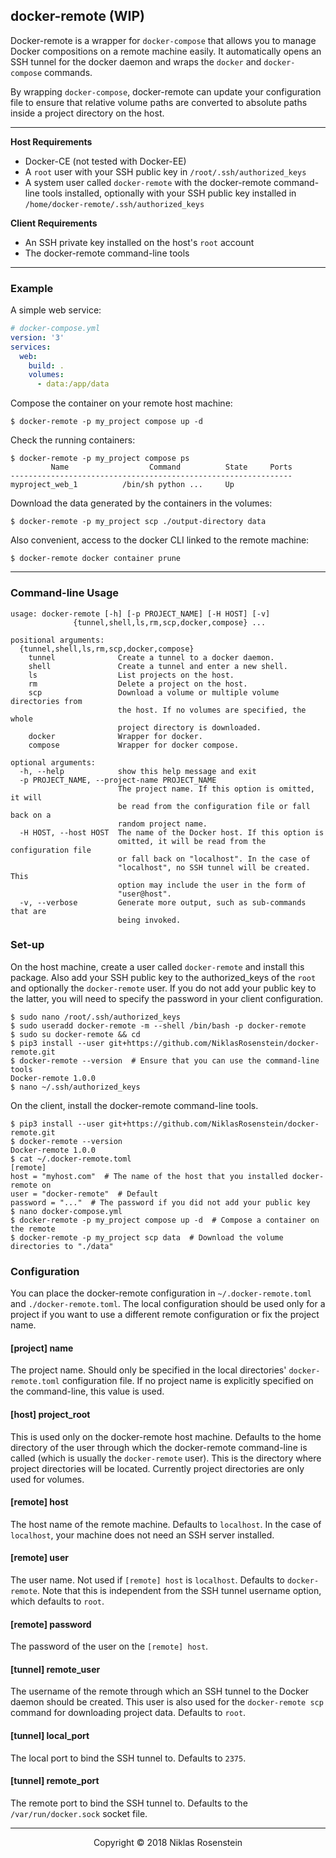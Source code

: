 ## docker-remote (WIP)

Docker-remote is a wrapper for `docker-compose` that allows you to manage Docker
compositions on a remote machine easily. It automatically opens an SSH tunnel
for the docker daemon and wraps the `docker` and `docker-compose` commands.

By wrapping `docker-compose`, docker-remote can update your configuration file
to ensure that relative volume paths are converted to absolute paths inside a
project directory on the host.

---

__Host Requirements__

* Docker-CE (not tested with Docker-EE)
* A `root` user with your SSH public key in `/root/.ssh/authorized_keys`
* A system user called `docker-remote` with the docker-remote command-line
  tools installed, optionally with your SSH public key installed in
  `/home/docker-remote/.ssh/authorized_keys`

__Client Requirements__

* An SSH private key installed on the host's `root` account
* The docker-remote command-line tools

---

### Example

A simple web service:

```yaml
# docker-compose.yml
version: '3'
services:
  web:
    build: .
    volumes:
      - data:/app/data
```

Compose the container on your remote host machine:

```
$ docker-remote -p my_project compose up -d
```

Check the running containers:

```
$ docker-remote -p my_project compose ps
         Name                  Command          State     Ports
---------------------------------------------------------------
myproject_web_1          /bin/sh python ...     Up
```

Download the data generated by the containers in the volumes:

```
$ docker-remote -p my_project scp ./output-directory data
```

Also convenient, access to the docker CLI linked to the remote machine:

```
$ docker-remote docker container prune
```

---

### Command-line Usage

```
usage: docker-remote [-h] [-p PROJECT_NAME] [-H HOST] [-v]
              {tunnel,shell,ls,rm,scp,docker,compose} ...

positional arguments:
  {tunnel,shell,ls,rm,scp,docker,compose}
    tunnel              Create a tunnel to a docker daemon.
    shell               Create a tunnel and enter a new shell.
    ls                  List projects on the host.
    rm                  Delete a project on the host.
    scp                 Download a volume or multiple volume directories from
                        the host. If no volumes are specified, the whole
                        project directory is downloaded.
    docker              Wrapper for docker.
    compose             Wrapper for docker compose.

optional arguments:
  -h, --help            show this help message and exit
  -p PROJECT_NAME, --project-name PROJECT_NAME
                        The project name. If this option is omitted, it will
                        be read from the configuration file or fall back on a
                        random project name.
  -H HOST, --host HOST  The name of the Docker host. If this option is
                        omitted, it will be read from the configuration file
                        or fall back on "localhost". In the case of
                        "localhost", no SSH tunnel will be created. This
                        option may include the user in the form of
                        "user@host".
  -v, --verbose         Generate more output, such as sub-commands that are
                        being invoked.
```

### Set-up

On the host machine, create a user called `docker-remote` and install this package.
Also add your SSH public key to the authorized_keys of the `root` and
optionally the `docker-remote` user. If you do not add your public key to the latter,
you will need to specify the password in your client configuration.

    $ sudo nano /root/.ssh/authorized_keys
    $ sudo useradd docker-remote -m --shell /bin/bash -p docker-remote
    $ sudo su docker-remote && cd
    $ pip3 install --user git+https://github.com/NiklasRosenstein/docker-remote.git
    $ docker-remote --version  # Ensure that you can use the command-line tools
    Docker-remote 1.0.0
    $ nano ~/.ssh/authorized_keys

On the client, install the docker-remote command-line tools.

    $ pip3 install --user git+https://github.com/NiklasRosenstein/docker-remote.git
    $ docker-remote --version
    Docker-remote 1.0.0
    $ cat ~/.docker-remote.toml
    [remote]
    host = "myhost.com"  # The name of the host that you installed docker-remote on
    user = "docker-remote"  # Default
    password = "..."  # The password if you did not add your public key
    $ nano docker-compose.yml
    $ docker-remote -p my_project compose up -d  # Compose a container on the remote
    $ docker-remote -p my_project scp data  # Download the volume directories to "./data"

### Configuration

You can place the docker-remote configuration in `~/.docker-remote.toml` and `./docker-remote.toml`.
The local configuration should be used only for a project if you want to use a
different remote configuration or fix the project name.

#### [project] name

The project name. Should only be specified in the local directories'
`docker-remote.toml` configuration file. If no project name is explicitly specified
on the command-line, this value is used.

#### [host] project_root

This is used only on the docker-remote host machine. Defaults to the home directory
of the user through which the docker-remote command-line is called (which is usually
the `docker-remote` user). This is the directory where project directories will be
located. Currently project directories are only used for volumes.

#### [remote] host

The host name of the remote machine. Defaults to `localhost`. In the case of
`localhost`, your machine does not need an SSH server installed.

#### [remote] user

The user name. Not used if `[remote] host` is `localhost`. Defaults to
`docker-remote`. Note that this is independent from the SSH tunnel username option,
which defaults to `root`.

#### [remote] password

The password of the user on the `[remote] host`.

#### [tunnel] remote_user

The username of the remote through which an SSH tunnel to the Docker daemon
should be created. This user is also used for the `docker-remote scp` command for
downloading project data. Defaults to `root`.

#### [tunnel] local_port

The local port to bind the SSH tunnel to. Defaults to `2375`.

#### [tunnel] remote_port

The remote port to bind the SSH tunnel to. Defaults to the
`/var/run/docker.sock` socket file.

---

<p align="center">Copyright &copy; 2018 Niklas Rosenstein</p>
